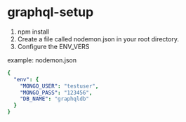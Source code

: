 # graphql-setup

1. npm install
2. Create a file called nodemon.json in your root directory.
3. Configure the ENV_VERS

example: 
nodemon.json

```yaml
{
  "env": {
    "MONGO_USER": "testuser",
    "MONGO_PASS": "123456",
    "DB_NAME": "graphqldb"
  }
}

